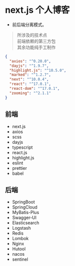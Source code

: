 # next.js 个人博客

- 前后端分离模式。

> 所涉及的技术点  
> 前端依赖的第三方包  
> 其余功能纯手工制作
```json
{
  "axios": "^0.20.0",
  "dayjs": "^1.9.7",
  "highlight.js": "^10.5.0",
  "marked": "^1.2.7",
  "next": "^10.0.4",
  "react": "^17.0.1",
  "react-dom": "^17.0.1",
  "zooming": "^2.1.1"
}
```
## 前端
- next.js
- axios
- scss
- dayjs
- typescript
- react.js
- highlight.js
- eslint
- prettier
- babel

## 后端
- SpringBoot
- SpringCloud
- MyBatis-Plus
- Swagger-UI
- Elasticsearch
- Logstash
- Redis
- Lombok
- Nginx
- Hutool
- nacos
- sentinel
